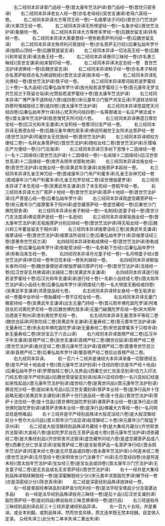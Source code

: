 <!-- { "loadSidebar": true } -->
　　右二经同本异译普门品经一卷(晋太康年竺法护译)普门品经一卷(晋世只密多译)
　　右二经同本异译老女人经一卷(亦名老母经)(吴世支谦译)老母六英经一卷。
　　右二经同本异译大方等顶王经一卷(一名维摩诘子问经)(晋世沙门竺法护译)大乘顶王经一卷。
　　右二经同本异译无所悕望经一卷(一名象步经)(晋世竺法护译)象腋经一卷。
　　右二经同本异译大方等修多罗经一卷(后魏世留支译)转有经一卷。
　　右二经同本异译大乘要慧经一卷弥勒菩萨所问经一卷(后魏世留支译)
　　右二经同本异译文殊师利问菩提经一卷(亦名菩萨无行经)(后秦弘始年罗什译)伽耶山顶经一卷(后魏菩提留支译)
　　右二经同本异译一切法高王经一卷(后魏兴和年留支译)诸法勇王经一卷。
　　右二经同本异译惠印三昧经一卷(亦名惠三昧经)(吴世支谦译)如来智印经一卷。
　　右二经同本异译决定总经一卷　晋世竺法护译谤佛经一卷(后魏世留支译)
　　右二经同本异译睒子经一卷(亦名孝子睒经亦名菩萨睒经亦名为佛说睒经)(晋世法坚译)睒本经一卷。
　　右二经同本异译乳光佛经一卷(晋世竺法护译)犊子经一卷。
　　右二经同本异译摩诃般若波罗蜜经三十卷(一名大品经)(后秦弘始年罗什译)放光般若波罗蜜经三十卷(晋元康年无罗叉共竺叔兰于陈留仓垣译)光赞般若波罗蜜经十卷(晋太康年竺法护译)
　　右三经同本异译广博严净不退转经六卷(或四卷)(宋元嘉年沙门智严共宝云译)不退转法轮经四卷阿惟越致经三卷(或四卷)(晋太康年竺法护译)
　　右三经同本异译思益梵天问经四卷(后秦弘始年罗什译)持心梵天所问经四卷(一名等御诸法一名庄严佛法或十卷)(晋太康年竺法护译)胜思惟梵天所问经六卷。
　　右三经同本异译佛遗日摩尼宝经一卷(后汉光和年支谶译)大宝积经一卷摩诃衍宝严经一卷。
　　右三经同本异译无畏德女经一卷(后魏元象年佛陀扇多译)佛说阿阇世王女阿术达菩萨经一卷(晋世竺法护译)阿阇世女无忧施经一卷(晋世竺法护译)
　　右三经同本异译顺权方便经二卷(一名转女身菩萨经)(晋世竺法护译)随权女经二卷(晋世竺法护译)乐璎珞庄严方便经一卷(沙门法海译)
　　右三经同本异译贝多树下思惟十二因缘经一卷(一名十二因缘经)(晋世竺法护译)十二因缘经一卷(一名闻城十二因缘经)(后汉世安世高译)十二因缘经一卷(南齐永明年求那毗地译)
　　右三经同本异译龙施女经一卷(晋世竺法护译)龙施女经一卷(吴黄武年支谦译)龙施菩萨本起经一卷。
　　右三经同本异译孔雀王神咒经一卷(晋咸康年沙门帛尸利蜜多译)孔雀王杂神咒经一卷(晋咸康年沙门帛尸利蜜多译)孔雀王陀罗尼经二卷(梁世僧伽婆罗译)
　　右三经同本异译了本生死经一卷(吴黄武年支谦译)异了本生死经一卷稻芉经一卷。
　　右三经同本异译大方广菩萨十地经一卷(晋世竺法护译)菩萨十地经一卷(晋世竺法护译)庄严菩提心经一卷(后秦弘始年罗什译)
　　右三经同本异译观虚空藏菩萨经一卷(宋元嘉年沙门昙摩蜜多于阳州译)虚空藏菩萨经一卷虚空藏经一卷(后秦世沙门佛陀耶舍译)
　　右三经同本异译长者子制经一卷(一名制经)逝童子经一卷(晋世沙门支法度译)佛说菩萨逝经一卷(一名逝经)
　　右三经同本异译离垢施女经一卷(晋太康年竺法护译)无垢施菩萨分别应辩经一卷(晋世竺法护译)得无垢女经一卷(后魏兴和三年瞿昙留支于相州译)
　　右三经同本异译维摩诘经三卷(吴黄武年支谦译)维摩诘经一卷(晋世竺法护译)维摩诘所说经三卷(后秦弘始年罗什译)异维摩诘经三卷(晋惠帝世竺叔兰译)
　　右四经同本异译弥勒成佛经一卷(晋世竺法护译)弥勒成佛经一卷(后秦弘始年罗什译)弥勒受决经一卷(一名弥勒下生经)(后秦弘始年罗什译)弥勒当来生经一卷。
　　右四经同本异译月光童子经一卷(一名月明童子经)(晋世竺法护译)申日经一卷申日兜本经一卷失利越经一卷。
　　右四经同本异译郁伽长者所问经一卷(魏世康僧铠译)郁伽罗越问菩萨行经一卷(晋世竺法护译)法镜经一卷(后汉世安玄共佛调译)法镜经二卷(吴黄武年支谦译)
　　右四经同本异译道行般若波罗蜜经十卷(后汉光和年支谶译)新道行经十卷(一名新小品经或七卷)(晋太始年竺法护译)小品经七卷(后秦弘始年罗什译)明度经六卷(一名大明度无极经或四卷)(吴黄武年支谦译)须菩提品经七卷。
　　右五经同本异译转女身经一卷无垢贤女经一卷腹中女听经一卷胎藏经一卷不庄校女经一卷。
　　右五经同本异译无量门微密持经一卷(吴黄武年支谦译)出生无量门持经一卷(晋元熙年佛陀跋陀罗译)阿难目佉尼诃离陀罗尼经一卷(后魏世佛陀扇多译)无量门破魔陀罗尼经一卷(宋大明年功德直于荆州译)舍利弗陀罗尼经一卷。
　　右五经同本异译无量清净平等经二卷(魏世白延译)阿弥陀经二卷(吴黄武年支谦译)无量寿经二卷(晋元嘉年竺法护译)新无量寿经二卷(宋永初年佛陀跋陀罗译)新无量寿经二卷(宋世昙摩蜜多于只桓寺译)新无量寿经二卷(宋世宝云于六合山译)
　　右六经同本异译首楞严经二卷(后汉中平年支谶译)首楞严经二卷(吴世支谦译)首楞严经二卷(魏世白延译)首楞严经二卷(晋世竺法护译)勇伏定经二卷(晋元康年竺法护译)首楞严经二卷(晋惠帝世竺叔兰译)新首楞严经二卷(后秦弘始年罗什译)蜀首楞严经二卷后出首楞严经二卷。
　　右九经同本异译。
　　前一百六十二经并是诸经大本异译渐备一切智德经五卷(是华严经十地品或十卷)(晋元康年竺法护别译)十住经四卷(亦是华严经十地品)(后秦弘始年罗什译)罗摩伽经三卷(入法界品)(西秦乞伏仁世圣坚别译)信力入印法门经五卷(是华严经别品)(后魏世菩提留支别译)如来兴显经四卷(一名兴显如幻经是如来性起品)(晋元康年竺法护别译)度世经六卷(是离世间品)(晋元康年竺法护别译)佛说兜沙经一卷(是如来名号品)(后汉世支谶别译)菩萨本业经一卷(是净行品并十住品略无偈)(吴黄武年支谦别译)菩萨十住行道品经一卷(是十住品)(晋世竺法护译)菩萨十法住经一卷(是十住品)(晋世佛陀跋陀罗别译)诸菩萨本业经一卷(是净行品)(晋世佛陀跋陀罗别译)诸菩萨求佛本业经一卷(是净行品)佛藏大方等经一卷(一名问明显经是明难品)
　　右十三经并是华严经别品殊译大般泥洹经六卷(是大般涅槃经前分十卷尽大众问品)(晋义熙年沙门法显译)般涅槃经二十卷(宋元嘉年沙门智猛于凉州译)
　　右二经是大般涅槃经别品殊译月藏经十卷(是大集经月藏分)(齐世耶舍共法智译)大哀经八卷(是初陀罗尼自在王菩萨品或七卷)(晋元康年竺法护译)须弥藏经二卷(是大集经别品)(齐世耶舍共法智译)虚空藏所问经六卷(是虚空藏菩萨品或八卷)(西秦乞伏仁世圣坚译)宝髻菩萨经二卷(是宝髻菩萨品一名菩萨净行经)(晋永熙年竺法护译)阿差末经七卷(是无尽意品或四卷)(晋永嘉年竺法护译)小阿差末经二卷(晋世竺法护译)无尽意经十卷(宋明帝世沙门法眷于广州译)无尽意经四卷(亦是阿差末经)(晋太始年竺法护译)宝女经三卷(是宝女品或四卷)(晋太康年沙门竺法护译)无言童子经二卷(是无言品或名无言菩萨经)(晋世竺法护译)
　　右十一经并是大集经别品殊译相续解脱经一卷(是深蜜解脱经少分)(宋元嘉年求那跋陀罗译)解节经一卷(亦是深密经少分)(陈世真谛译)
　　右二经是深密经别品殊译放钵经一卷。
　　右一经是普超经奉钵品别译萨昙分陀利经一卷(是法华经宝塔品少分及提婆达多品)
　　右一经是法华经别品殊译般舟三昧经一卷(是后十品)(后汉世支谶别译)跋陀菩萨经一卷(是初四品)佛说般舟三昧念佛章经一卷(是行品)
　　右三经是般舟三昧经别品别译此前三十三经并是诸经别品异译。
　　右一百九十五经。并是重译。或全本别翻。或割品殊译。然而世变风移。质文迭举既无梵本校雠。自宜俱入定录。
众经失译三(此分有二单本失译二重出失译)
